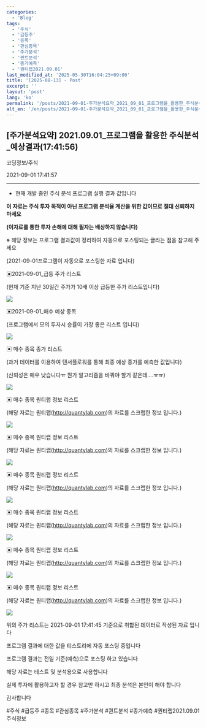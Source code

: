 ```yaml
---
categories:
  - 'Blog'
tags:
  - '주식'
  - '급등주'
  - '종목'
  - '관심종목'
  - '주가분석'
  - '퀸트분석'
  - '종가예측'
  - '퀀티랩2021.09.01'
last_modified_at: '2025-05-30T16:04:25+09:00'
title: '[2025-08-13] - Post'
excerpt: ''
layout: 'post'
lang: 'ko'
permalink: '/posts/2021-09-01-주가분석요약_2021_09_01_프로그램을_활용한_주식분석_예상결과_17_41_56/'
alt_en: '/en/posts/2021-09-01-주가분석요약_2021_09_01_프로그램을_활용한_주식분석_예상결과_17_41_56/'
---
```


## [주가분석요약] 2021.09.01_프로그램을 활용한 주식분석_예상결과(17:41:56)

코딩정보/주식

2021-09-01 17:41:57

* * *

* 현재 개발 중인 주식 분석 프로그램 실행 결과 값입니다

**이 자료는 주식 투자 목적이 아닌 프로그램 분석율 계산을 위한 값이므로 절대 신뢰하지 마세요**

**(이자료를 통한 투자 손해에 대해 필자는 배상하지 않습니다)**

※ 해당 정보는 프로그램 결과값이 정리하여 자동으로 포스팅되는 글라는 점을 참고해 주세요

(2021-09-01프로그램이 자동으로 포스팅한 자료 입니다)

▣2021-09-01_급등 주가 리스트

(현재 기준 지난 30일간 주가가 10배 이상 급등한 주가 리스트입니다)

![](/assets/images/주가분석요약_2021_09_01_프로그램을_활용한_주식분석_예상결과_17_41_56/img.png)

▣2021-09-01_매수 예상 종목

(프로그램에서 모의 투자시 승률이 가장 좋은 리스트 입니다)

![](/assets/images/주가분석요약_2021_09_01_프로그램을_활용한_주식분석_예상결과_17_41_56/img_1.png)

▣ 매수 종목 종가 리스트

(과거 데이터를 이용하여 텐서플로워를 통해 최종 예상 종가를 예측한 값입니다)

(신뢰성은 매우 낮습니다ㅠ 뭔가 알고리즘을 바꿔야 할거 같은데....ㅠㅠ)

![](/assets/images/주가분석요약_2021_09_01_프로그램을_활용한_주식분석_예상결과_17_41_56/img_2.png)

▣ 매수 종목 퀀티랩 정보 리스트

(해당 자료는 퀀티랩(http://quantylab.com)의 자료를 스크랩한 정보 입니다.)

![](/assets/images/주가분석요약_2021_09_01_프로그램을_활용한_주식분석_예상결과_17_41_56/img_3.png)

▣ 매수 종목 퀀티랩 정보 리스트

(해당 자료는 퀀티랩(http://quantylab.com)의 자료를 스크랩한 정보 입니다.)

![](/assets/images/주가분석요약_2021_09_01_프로그램을_활용한_주식분석_예상결과_17_41_56/img_4.png)

▣ 매수 종목 퀀티랩 정보 리스트

(해당 자료는 퀀티랩(http://quantylab.com)의 자료를 스크랩한 정보 입니다.)

![](/assets/images/주가분석요약_2021_09_01_프로그램을_활용한_주식분석_예상결과_17_41_56/img_5.png)

▣ 매수 종목 퀀티랩 정보 리스트

(해당 자료는 퀀티랩(http://quantylab.com)의 자료를 스크랩한 정보 입니다.)

![](/assets/images/주가분석요약_2021_09_01_프로그램을_활용한_주식분석_예상결과_17_41_56/img_6.png)

▣ 매수 종목 퀀티랩 정보 리스트

(해당 자료는 퀀티랩(http://quantylab.com)의 자료를 스크랩한 정보 입니다.)

![](/assets/images/주가분석요약_2021_09_01_프로그램을_활용한_주식분석_예상결과_17_41_56/img_7.png)

▣ 매수 종목 퀀티랩 정보 리스트

(해당 자료는 퀀티랩(http://quantylab.com)의 자료를 스크랩한 정보 입니다.)

![](/assets/images/주가분석요약_2021_09_01_프로그램을_활용한_주식분석_예상결과_17_41_56/img_8.png)

위의 주가 리스트는 2021-09-01 17:41:45 기준으로 취합된 데이터로 작성된 자료 입니다

프로그램 결과에 대한 값을 티스토리에 자동 포스팅 중입니다

프로그램 결과는 전일 기준(예측)으로 포스팅 하고 있습니다

해당 자료는 테스트 및 분석용으로 사용합니다

실제 투자에 활용하고자 할 경우 참고만 하시고 최종 분석은 본인이 해야 합니다

감사합니다

  

#주식 #급등주 #종목 #관심종목 #주가분석 #퀸트분석 #종가예측 #퀀티랩2021.09.01 주식정보

